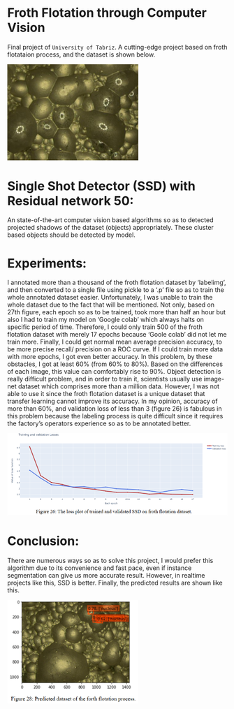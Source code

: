 # Froth Flotation through Computer Vision

Final project of ```University of Tabriz```.
A cutting-edge project based on froth flotataion process, and the dataset is shown below.

<img src ="Images/1.png" width="300">

# Single Shot Detector (SSD) with Residual network 50:
An state-of-the-art computer vision based algorithms so as to detected projected shadows of the dataset (objects) appropriately. These cluster based objects should be detected by model.

# Experiments:
I annotated more than a thousand of the froth flotation dataset by ‘labelimg’, and then converted
to a single file using pickle to a ‘.p’ file so as to train the whole annotated dataset easier.
Unfortunately, I was unable to train the whole dataset due to the fact that will be mentioned. Not
only, based on 27th figure, each epoch so as to be trained, took more than half an hour but also I
had to train my model on ‘Google colab’ which always halts on specific period of time.
Therefore, I could only train 500 of the froth flotation dataset with merely 17 epochs because
‘Goole colab’ did not let me train more. Finally, I could get normal mean average precision
accuracy, to be more precise recall/ precision on a ROC curve. If I could train more data with
more epochs, I got even better accuracy. In this problem, by these obstacles, I got at least 60%
(from 60% to 80%). Based on the differences of each image, this value can comfortably rise to
90%. Object detection is really difficult problem, and in order to train it, scientists usually use
image-net dataset which comprises more than a million data. However, I was not able to use it
since the froth flotation dataset is a unique dataset that transfer learning cannot improve its
accuracy. In my opinion, accuracy of more than 60%, and validation loss of less than 3 (figure
26) is fabulous in this problem because the labeling process is quite difficult since it requires the
factory’s operators experience so as to be annotated better.

<img src ="Images/2.png">

# Conclusion:
There are numerous ways so as to solve this project, I would prefer this algorithm due to its convenience and fast pace, even if instance segmentation can give us more accurate result. However, in realtime projects like this, SSD is better. Finally, the predicted results are shown like this.

<img src ="Images/3.png" width="300">
